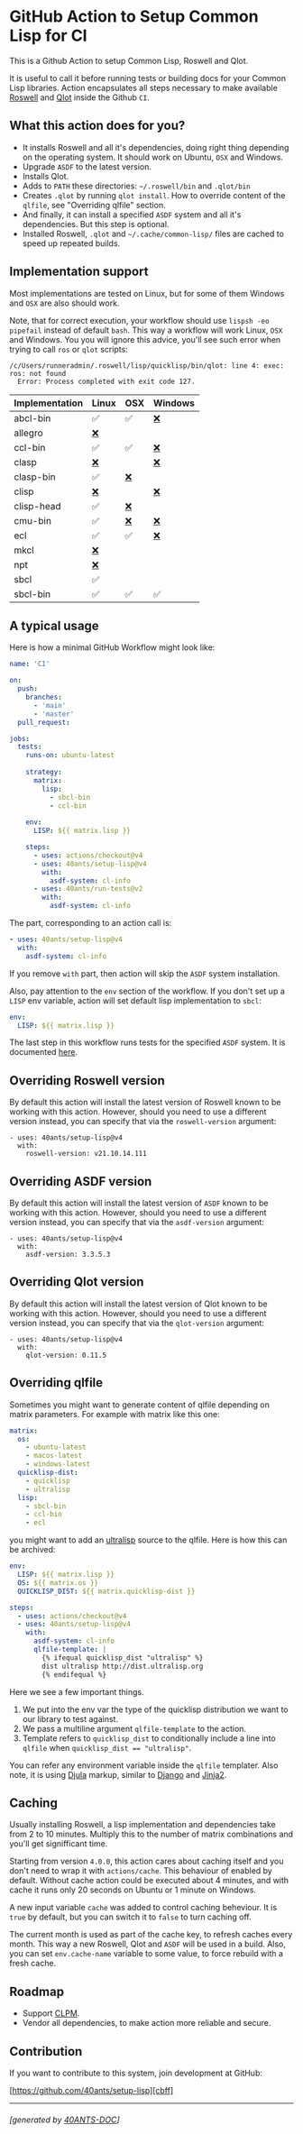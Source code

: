 <a id="x-28PROJECT-DOCS-3A-40README-2040ANTS-DOC-2FLOCATIVES-3ASECTION-29"></a>

# GitHub Action to Setup Common Lisp for CI

This is a Github Action to setup Common Lisp, Roswell and Qlot.

It is useful to call it before running tests or building docs
for your Common Lisp libraries. Action encapsulates all steps
necessary to make available [Roswell][795a]
and [Qlot][e3ea] inside the Github `CI`.

<a id="x-28PROJECT-DOCS-3A-3A-40FEATURES-2040ANTS-DOC-2FLOCATIVES-3ASECTION-29"></a>

## What this action does for you?

* It installs Roswell and all it's dependencies, doing right thing depending on
  the operating system. It should work on Ubuntu, `OSX` and Windows.
* Upgrade `ASDF` to the latest version.
* Installs Qlot.
* Adds to `PATH` these directories: `~/.roswell/bin` and `.qlot/bin`
* Creates `.qlot` by running `qlot install`. How to override content of the
  `qlfile`, see "Overriding qlfile" section.
* And finally, it can install a specified `ASDF` system and all it's dependencies.
  But this step is optional.
* Installed Roswell, `.qlot` and `~/.cache/common-lisp/` files are cached to speed up
  repeated builds.

<a id="x-28PROJECT-DOCS-3A-3A-40IMPLEMENTATION-SUPPORT-2040ANTS-DOC-2FLOCATIVES-3ASECTION-29"></a>

## Implementation support

Most implementations are tested on Linux, but for some of them Windows and `OSX` are also should work.

Note, that for correct execution, your workflow should use `lispsh -eo pipefail` instead of default `bash`.
This way a workflow will work Linux, `OSX` and Windows. You you will ignore this advice, you'll see such error
when trying to call `ros` or `qlot` scripts:

```
/c/Users/runneradmin/.roswell/lisp/quicklisp/bin/qlot: line 4: exec: ros: not found
  Error: Process completed with exit code 127.
```
| **Implementation** | **Linux** | **OSX** | **Windows** |
| --- | --- | --- | --- |
| abcl-bin | ✅ | ✅ | [❌][d780] |
| allegro | [❌][d984] |  |  |
| ccl-bin | ✅ | ✅ | [❌][d780] |
| clasp | [❌][ecc6] |  | [❌][d780] |
| clasp-bin | ✅ | [❌][bf3c] |
| clisp | [❌][78c5] |  | [❌][d780] |
| clisp-head | ✅ | [❌][5334] |
| cmu-bin | ✅ | [❌][2599] | [❌][d780] |
| ecl | ✅ | ✅ | [❌][d780] |
| mkcl | [❌][2801] |  |  |
| npt | [❌][7189] |  |  |
| sbcl | ✅ |  |  |
| sbcl-bin | ✅ | ✅ | ✅ |

<a id="x-28PROJECT-DOCS-3A-3A-40TYPICAL-USAGE-2040ANTS-DOC-2FLOCATIVES-3ASECTION-29"></a>

## A typical usage

Here is how a minimal GitHub Workflow might look like:

```yaml
name: 'CI'

on:
  push:
    branches:
      - 'main'
      - 'master'
  pull_request:

jobs:
  tests:
    runs-on: ubuntu-latest
    
    strategy:
      matrix:
        lisp:
          - sbcl-bin
          - ccl-bin
          
    env:
      LISP: ${{ matrix.lisp }}

    steps:
      - uses: actions/checkout@v4
      - uses: 40ants/setup-lisp@v4
        with:
          asdf-system: cl-info
      - uses: 40ants/run-tests@v2
        with:
          asdf-system: cl-info
```
The part, corresponding to an action call is:

```yaml
- uses: 40ants/setup-lisp@v4
  with:
    asdf-system: cl-info
```
If you remove `with` part, then action will skip the `ASDF` system
installation.

Also, pay attention to the `env` section of the workflow. If you don't
set up a `LISP` env variable, action will set default lisp implementation
to `sbcl`:

```yaml
env:
  LISP: ${{ matrix.lisp }}
```
The last step in this workflow runs tests for the specified `ASDF`
system. It is documented [here][8469].

<a id="x-28PROJECT-DOCS-3A-3A-40ROSWELL-VERSION-2040ANTS-DOC-2FLOCATIVES-3ASECTION-29"></a>

## Overriding Roswell version

By default this action will install the latest version of Roswell known to be
working with this action. However, should you need to use a different version
instead, you can specify that via the `roswell-version` argument:

```
- uses: 40ants/setup-lisp@v4
  with:
    roswell-version: v21.10.14.111
```
<a id="x-28PROJECT-DOCS-3A-3A-40ASDF-VERSION-2040ANTS-DOC-2FLOCATIVES-3ASECTION-29"></a>

## Overriding ASDF version

By default this action will install the latest version of `ASDF` known to be
working with this action.  However, should you need to use a different version
instead, you can specify that via the `asdf-version` argument:

```
- uses: 40ants/setup-lisp@v4
  with:
    asdf-version: 3.3.5.3
```
<a id="x-28PROJECT-DOCS-3A-3A-40QLOT-VERSION-2040ANTS-DOC-2FLOCATIVES-3ASECTION-29"></a>

## Overriding Qlot version

By default this action will install the latest version of Qlot known to be
working with this action.  However, should you need to use a different version
instead, you can specify that via the `qlot-version` argument:

```
- uses: 40ants/setup-lisp@v4
  with:
    qlot-version: 0.11.5
```
<a id="x-28PROJECT-DOCS-3A-3A-40QL-FILE-2040ANTS-DOC-2FLOCATIVES-3ASECTION-29"></a>

## Overriding qlfile

Sometimes you might want to generate content of qlfile
depending on matrix parameters. For example with matrix like this one:

```yaml
matrix:
  os:
    - ubuntu-latest
    - macos-latest
    - windows-latest
  quicklisp-dist:
    - quicklisp
    - ultralisp
  lisp:
    - sbcl-bin
    - ccl-bin
    - ecl
```
you might want to add an [ultralisp][2a0d] source
to the qlfile. Here is how this can be archived:

```yaml
env:
  LISP: ${{ matrix.lisp }}
  OS: ${{ matrix.os }}
  QUICKLISP_DIST: ${{ matrix.quicklisp-dist }}

steps:
  - uses: actions/checkout@v4
  - uses: 40ants/setup-lisp@v4
    with:
      asdf-system: cl-info
      qlfile-template: |
        {% ifequal quicklisp_dist "ultralisp" %}
        dist ultralisp http://dist.ultralisp.org
        {% endifequal %}
```
Here we see a few important things.

1. We put into the env var the type of the quicklisp distribution we want to
   our library to test against.
2. We pass a multiline argument `qlfile-template` to the action.
3. Template refers to `quicklisp_dist` to conditionally include a line
   into `qlfile` when `quicklisp_dist == "ultralisp"`.

You can refer any environment variable inside the `qlfile` templater.
Also note, it is using [Djula][3dbd]
markup, similar to [Django][04b3]
and [Jinja2][dd23].

<a id="x-28PROJECT-DOCS-3A-3A-40CACHING-2040ANTS-DOC-2FLOCATIVES-3ASECTION-29"></a>

## Caching

Usually installing Roswell, a lisp implementation and dependencies
take from 2 to 10 minutes. Multiply this to the number of
matrix combinations and you'll get signifficant time.

Starting from version `4.0.0`, this action cares about caching itself
and you don't need to wrap it with `actions/cache`. This behaviour
of enabled by default. Without cache action could be executed about
4 minutes, and with cache it runs only 20 seconds on Ubuntu or 1 minute on Windows.

A new input variable `cache` was added to control caching beheviour.
It is `true` by default, but you can switch it to `false` to turn caching off.

The current month is used as part of the cache key, to refresh caches every month.
This way a new Roswell, Qlot and `ASDF` will be used in a build. Also, you can set
`env.cache-name` variable to some value, to force rebuild with a fresh cache.

<a id="x-28PROJECT-DOCS-3A-3A-40ROADMAP-2040ANTS-DOC-2FLOCATIVES-3ASECTION-29"></a>

## Roadmap

* Support [CLPM][2c45].
* Vendor all dependencies, to make action more reliable and secure.

<a id="x-28PROJECT-DOCS-3A-3A-40CONTRIBUTION-2040ANTS-DOC-2FLOCATIVES-3ASECTION-29"></a>

## Contribution

If you want to contribute to this system, join development at GitHub:

[https://github.com/40ants/setup-lisp][cbff]


[8469]: https://40ants.com/run-tests
[04b3]: https://docs.djangoproject.com/en/3.1/topics/templates/
[cbff]: https://github.com/40ants/setup-lisp
[78c5]: https://github.com/40ants/setup-lisp/issues/15
[ecc6]: https://github.com/40ants/setup-lisp/issues/16
[2801]: https://github.com/40ants/setup-lisp/issues/17
[7189]: https://github.com/40ants/setup-lisp/issues/18
[d984]: https://github.com/40ants/setup-lisp/issues/22
[d780]: https://github.com/40ants/setup-lisp/issues/27
[5334]: https://github.com/40ants/setup-lisp/issues/28
[bf3c]: https://github.com/40ants/setup-lisp/issues/29
[2599]: https://github.com/40ants/setup-lisp/issues/30
[e3ea]: https://github.com/fukamachi/qlot
[3dbd]: https://github.com/mmontone/djula
[795a]: https://github.com/roswell/roswell
[2c45]: https://gitlab.common-lisp.net/clpm/clpm
[dd23]: https://jinja.palletsprojects.com/
[2a0d]: https://ultralisp.org

* * *
###### [generated by [40ANTS-DOC](https://40ants.com/doc/)]
